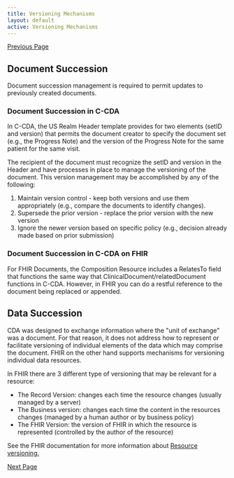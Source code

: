 ```yaml
---
title: Versioning Mechanisms
layout: default
active: Versioning Mechanisms
---
```


[Previous Page](Base64_Encoded_Content.html)

## Document Succession
Document succession management is required to permit updates to previously created documents. 

### Document Succession in C-CDA
In C-CDA, the US Realm Header template provides for two elements (setID and version) that permits the document creator to specify the document set (e.g., the Progress Note) and the version of the Progress Note for the same patient for the same visit. 

The recipient of the document must recognize the setID and version in the Header and have processes in place to manage the versioning of the document. This version management may be accomplished by any of the following:
1. Maintain version control - keep both versions and use them appropriately (e.g., compare the
documents to identify changes).
2. Supersede the prior version - replace the prior version with the new version
3. Ignore the newer version based on specific policy (e.g., decision already made based on prior
submission)

### Document Succession in C-CDA on FHIR
For FHIR Documents,  the Composition Resource includes a RelatesTo field that functions the same way that ClinicalDocument/relatedDocument functions in C-CDA.  However, in FHIR you can do a restful reference to the document being replaced or appended.

## Data Succession
CDA was designed to exchange information where the "unit of exchange" was a document. For that reason, it does not address how to represent or facilitate versioning of individual elements of the data which may comprise the document. FHIR on the other hand supports mechanisms for versioning individual data resources. 

In FHIR there are 3 different type of versioning that may be relevant for a resource:

* The Record Version: changes each time the resource changes (usually managed by a server)
* The Business version: changes each time the content in the resources changes (managed by a human author or by business policy)
* The FHIR Version: the version of FHIR in which the resource is represented (controlled by the author of the resource)

See the FHIR documentation for more information about <a href="http://hl7.org/FHIR/resource.html#metadata">Resource versioning.</a>




[Next Page](Code_Systems_-_Value_Sets_-_Request_Codes_and_Response_Codes.html)